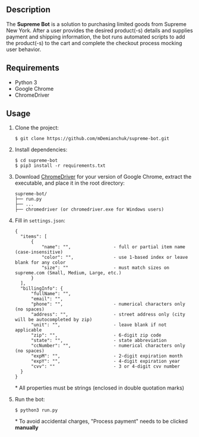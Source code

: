 ## Description
The __Supreme Bot__ is a solution to purchasing limited goods from Supreme New York. After a user provides the desired product(-s) details and supplies payment and shipping information, the bot runs automated scripts to add the product(-s) to the cart and complete the checkout process mocking user behavior.

## Requirements
- Python 3
- Google Chrome
- ChromeDriver

## Usage
1. Clone the project:
   ```
   $ git clone https://github.com/mDemianchuk/supreme-bot.git
   ```

2. Install dependencies:
    ```
    $ cd supreme-bot
    $ pip3 install -r requirements.txt
    ```

3. Download [ChromeDriver](https://chromedriver.chromium.org/downloads) for your version of Google Chrome, extract the executable, and place it in the root directory:

    ```
    supreme-bot/
    ├── run.py
    ├── ...
    ├── chromedriver (or chromedriver.exe for Windows users)
    ```

4. Fill in `settings.json`:

    ```
    {
      "items": [
          {
              "name": "",                - full or partial item name (case-insensitive)
              "color": "",               - use 1-based index or leave blank for any color
              "size": ""                 - must match sizes on supreme.com (Small, Medium, Large, etc.)
          }
      ],
      "billingInfo": {
          "fullName": "",
          "email": "",
          "phone": "",                   - numerical characters only (no spaces)
          "address": "",                 - street address only (city will be autocompleted by zip)
          "unit": "",                    - leave blank if not applicable
          "zip": "",                     - 6-digit zip code
          "state": "",                   - state abbreviation
          "ccNumber": "",                - numerical characters only (no spaces)
          "expM": "",                    - 2-digit expiration month
          "expY": "",                    - 4-digit expiration year
          "cvv": ""                      - 3 or 4-digit cvv number
      }
    }
    ```
     \* All properties must be strings (enclosed in double quotation marks)

5. Run the bot:
   ```
   $ python3 run.py
   ```
   \* To avoid accidental charges, "Process payment" needs to be clicked **manually**
